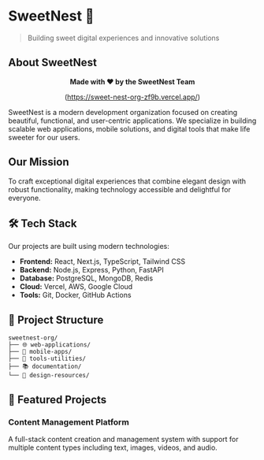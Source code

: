 # SweetNest 🍯

> Building sweet digital experiences and innovative solutions

## About SweetNest
<div align="center">

**Made with ❤️ by the SweetNest Team**

(https://sweet-nest-org-zf9b.vercel.app/)

</div>

SweetNest is a modern development organization focused on creating beautiful, functional, and user-centric applications. We specialize in building scalable web applications, mobile solutions, and digital tools that make life sweeter for our users.

##  Our Mission

To craft exceptional digital experiences that combine elegant design with robust functionality, making technology accessible and delightful for everyone.

## 🛠️ Tech Stack

Our projects are built using modern technologies:

- **Frontend:** React, Next.js, TypeScript, Tailwind CSS
- **Backend:** Node.js, Express, Python, FastAPI
- **Database:** PostgreSQL, MongoDB, Redis
- **Cloud:** Vercel, AWS, Google Cloud
- **Tools:** Git, Docker, GitHub Actions

## 📁 Project Structure

```
sweetnest-org/
├── 🌐 web-applications/
├── 📱 mobile-apps/
├── 🔧 tools-utilities/
├── 📚 documentation/
└── 🎨 design-resources/
```

## 🌟 Featured Projects

### Content Management Platform
A full-stack content creation and management system with support for multiple content types including text, images, videos, and audio.

